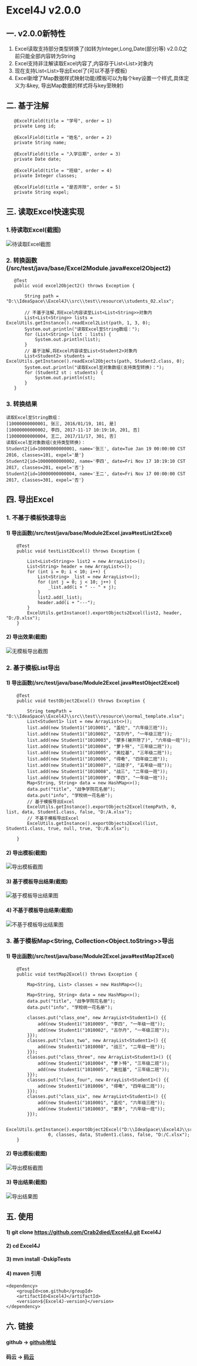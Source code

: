# Excel4J v2.0.0
   
## 一. v2.0.0新特性
1. Excel读取支持部分类型转换了(如转为Integer,Long,Date(部分)等) v2.0.0之前只能全部内容转为String
2. Excel支持非注解读取Excel内容了,内容存于List<List<String>>对象内
3. 现在支持List<List<String>>导出Excel了(可以不基于模板)
4. Excel新增了Map数据样式映射功能(模板可以为每个key设置一个样式,具体定义为:&key, 导出Map数据的样式将与key至映射)

## 二. 基于注解
```
   @ExcelField(title = "学号", order = 1)
   private Long id;

   @ExcelField(title = "姓名", order = 2)
   private String name;

   @ExcelField(title = "入学日期", order = 3)
   private Date date;

   @ExcelField(title = "班级", order = 4)
   private Integer classes;

   @ExcelField(title = "是否开除", order = 5)
   private String expel;
```

## 三. 读取Excel快速实现

### 1.待读取Excel(截图)
![待读取Excel截图](https://raw.githubusercontent.com/Crab2died/Excel4J/master/src/test/resource/image/v2.0.0/students_02.png)

### 2. 转换函数(/src/test/java/base/Excel2Module.java#excel2Object2)
```
   @Test
   public void excel2Object2() throws Exception {
       
       String path = "D:\\IdeaSpace\\Excel4J\\src\\test\\resource\\students_02.xlsx";

       // 不基于注解,将Excel内容读至List<List<String>>对象内
       List<List<String>> lists = ExcelUtils.getInstance().readExcel2List(path, 1, 3, 0);
       System.out.println("读取Excel至String数组：");
       for (List<String> list : lists) {
           System.out.println(list);
       }
       // 基于注解,将Excel内容读至List<Student2>对象内
       List<Student2> students = ExcelUtils.getInstance().readExcel2Objects(path, Student2.class, 0);
       System.out.println("读取Excel至对象数组(支持类型转换)：");
       for (Student2 st : students) {
           System.out.println(st);
       }
   }
```

### 3. 转换结果
```
读取Excel至String数组：
[10000000000001, 张三, 2016/01/19, 101, 是]
[10000000000002, 李四, 2017-11-17 10:19:10, 201, 否]
[10000000000004, 王二, 2017/11/17, 301, 否]
读取Excel至对象数组(支持类型转换)：
Student2{id=10000000000001, name='张三', date=Tue Jan 19 00:00:00 CST 2016, classes=101, expel='是'}
Student2{id=10000000000002, name='李四', date=Fri Nov 17 10:19:10 CST 2017, classes=201, expel='否'}
Student2{id=10000000000004, name='王二', date=Fri Nov 17 00:00:00 CST 2017, classes=301, expel='否'}
```

## 四. 导出Excel

### 1. 不基于模板快速导出

#### 1) 导出函数(/src/test/java/base/Module2Excel.java#testList2Excel)
```
    @Test
    public void testList2Excel() throws Exception {
        
        List<List<String>> list2 = new ArrayList<>();
        List<String> header = new ArrayList<>();
        for (int i = 0; i < 10; i++) {
            List<String> _list = new ArrayList<>();
            for (int j = 0; j < 10; j++) {
                _list.add(i + " -- " + j);
            }
            list2.add(_list);
            header.add(i + "---");
        }
        ExcelUtils.getInstance().exportObjects2Excel(list2, header, "D:/D.xlsx");
    }
```
#### 2) 导出效果(截图)
![无模板导出截图](https://raw.githubusercontent.com/Crab2died/Excel4J/master/src/test/resource/image/v2.0.0/list_export.png)

### 2. 基于模板List<Oject>导出

#### 1) 导出函数(/src/test/java/base/Module2Excel.java#testObject2Excel)
```
    @Test
    public void testObject2Excel() throws Exception {

        String tempPath = "D:\\IdeaSpace\\Excel4J\\src\\test\\resource\\normal_template.xlsx";
        List<Student1> list = new ArrayList<>();
        list.add(new Student1("1010001", "盖伦", "六年级三班"));
        list.add(new Student1("1010002", "古尔丹", "一年级三班"));
        list.add(new Student1("1010003", "蒙多(被开除了)", "六年级一班"));
        list.add(new Student1("1010004", "萝卜特", "三年级二班"));
        list.add(new Student1("1010005", "奥拉基", "三年级二班"));
        list.add(new Student1("1010006", "得嘞", "四年级二班"));
        list.add(new Student1("1010007", "瓜娃子", "五年级一班"));
        list.add(new Student1("1010008", "战三", "二年级一班"));
        list.add(new Student1("1010009", "李四", "一年级一班"));
        Map<String, String> data = new HashMap<>();
        data.put("title", "战争学院花名册");
        data.put("info", "学校统一花名册");
        // 基于模板导出Excel
        ExcelUtils.getInstance().exportObjects2Excel(tempPath, 0, list, data, Student1.class, false, "D:/A.xlsx");
        // 不基于模板导出Excel
        ExcelUtils.getInstance().exportObjects2Excel(list, Student1.class, true, null, true, "D:/B.xlsx");

    }
```

#### 2) 导出模板(截图)
![导出模板截图](https://raw.githubusercontent.com/Crab2died/Excel4J/master/src/test/resource/image/v2.0.0/normal_template.png)

#### 3) 基于模板导出结果(截图)
![基于模板导出结果图](https://raw.githubusercontent.com/Crab2died/Excel4J/master/src/test/resource/image/v2.0.0/normal_export.png)

#### 4) 不基于模板导出结果(截图)
![不基于模板导出结果图](https://raw.githubusercontent.com/Crab2died/Excel4J/master/src/test/resource/image/v2.0.0/object_export.png)

### 3. 基于模板Map<String, Collection<Object.toString>>导出

#### 1) 导出函数(/src/test/java/base/Module2Excel.java#testMap2Excel)
```
    @Test
    public void testMap2Excel() throws Exception {

        Map<String, List> classes = new HashMap<>();

        Map<String, String> data = new HashMap<>();
        data.put("title", "战争学院花名册");
        data.put("info", "学校统一花名册");

        classes.put("class_one", new ArrayList<Student1>() {{
            add(new Student1("1010009", "李四", "一年级一班"));
            add(new Student1("1010002", "古尔丹", "一年级三班"));
        }});
        classes.put("class_two", new ArrayList<Student1>() {{
            add(new Student1("1010008", "战三", "二年级一班"));
        }});
        classes.put("class_three", new ArrayList<Student1>() {{
            add(new Student1("1010004", "萝卜特", "三年级二班"));
            add(new Student1("1010005", "奥拉基", "三年级二班"));
        }});
        classes.put("class_four", new ArrayList<Student1>() {{
            add(new Student1("1010006", "得嘞", "四年级二班"));
        }});
        classes.put("class_six", new ArrayList<Student1>() {{
            add(new Student1("1010001", "盖伦", "六年级三班"));
            add(new Student1("1010003", "蒙多", "六年级一班"));
        }});

        ExcelUtils.getInstance().exportObject2Excel("D:\\IdeaSpace\\Excel4J\\src\\test\\resource\\map_template.xlsx",
                0, classes, data, Student1.class, false, "D:/C.xlsx");
    }
```

#### 2) 导出模板(截图)
![导出模板截图](https://raw.githubusercontent.com/Crab2died/Excel4J/master/src/test/resource/image/v2.0.0/map_export_template.png)

#### 3) 导出结果(截图)
![导出结果图](https://raw.githubusercontent.com/Crab2died/Excel4J/master/src/test/resource/image/v2.0.0/map_export.png)

## 五. 使用
#### 1) git clone https://github.com/Crab2died/Excel4J.git Excel4J
#### 2) cd Excel4J
#### 3) mvn install -DskipTests
#### 4) maven 引用
```
<dependency>
    <groupId>com.github</groupId>
    <artifactId>Excel4J</artifactId>
    <version>${Excel4J-version}</version>
</dependency>
```

## 六. 链接
#### github -> [github地址](https://github.com/Crab2died/Excel4J)
#### 码云   -> [码云](https://git.oschina.net/Crab2Died/Excel4J)